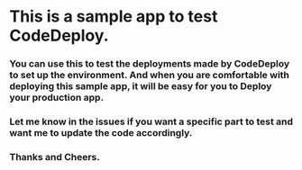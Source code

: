 # This is a sample app to test CodeDeploy.
### You can use this to test the deployments made by CodeDeploy to set up the environment. And when you are comfortable with deploying this sample app, it will be easy for you to Deploy your production app.

### Let me know in the issues if you want a specific part to test and want me to update the code accordingly.


### Thanks and Cheers.
